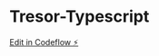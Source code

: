 # Tresor-Typescript

[Edit in Codeflow ⚡️](https://stackblitz.com/~/github.com/ShadowTryDragon/Tresor-Typescript)
